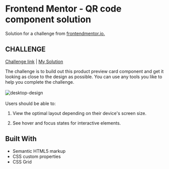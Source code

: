 # Frontend Mentor - QR code component solution

Solution for a challenge from [frontendmentor.io.](https://www.frontendmentor.io/home)

## CHALLENGE

[Challenge link](https://www.frontendmentor.io/challenges/qr-code-component-iux_sIO_H/hub) | [My Solution](https://poko91.github.io/Frontend-Mentor-Challenges/QR-Code-component/)

The challenge is to build out this product preview card component and get it looking as close to the design as possible. You can use any tools you like to help you complete the challenge.
\
\
![desktop-design](https://github.com/poko91/Frontend-Mentor-Challenges/assets/82212882/03b2629f-a0ea-4341-82da-5a2192d962b9)
\
\
Users should be able to:

1. View the optimal layout depending on their device's screen size.

2. See hover and focus states for interactive elements.

## Built With

- Semantic HTML5 markup
- CSS custom properties
- CSS Grid
